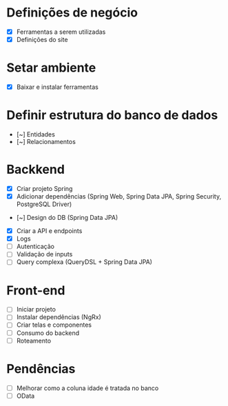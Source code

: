 # Definições de negócio
- [x] Ferramentas a serem utilizadas
- [x] Definições do site

# Setar ambiente
- [x] Baixar e instalar ferramentas

# Definir estrutura do banco de dados
- [~] Entidades
- [~] Relacionamentos

# Backkend
- [x] Criar projeto Spring
- [x] Adicionar dependências (Spring Web, Spring Data JPA, Spring Security, PostgreSQL Driver)
- [~] Design do DB (Spring Data JPA)
- [x] Criar a API e endpoints
- [x] Logs
- [ ] Autenticação
- [ ] Validação de inputs
- [ ] Query complexa (QueryDSL + Spring Data JPA)

# Front-end
- [ ] Iniciar projeto
- [ ] Instalar dependências (NgRx)
- [ ] Criar telas e componentes
- [ ] Consumo do backend
- [ ] Roteamento

# Pendências
- [ ] Melhorar como a coluna idade é tratada no banco
- [ ] OData